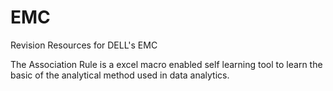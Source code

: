 # EMC
Revision Resources for DELL's EMC 

The Association Rule is a excel macro enabled self learning tool to learn the basic of the analytical method used in data analytics.
